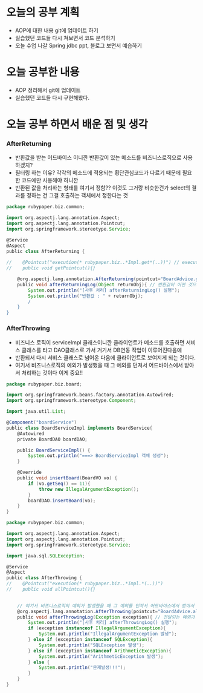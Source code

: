 # 오늘의 공부 계획
* AOP에 대한 내용 git에 업데이트 하기
* 실습했던 코드들 다시 쳐보면서 코드 분석하기
* 오늘 수업 나갈 Spring jdbc ppt, 블로그 보면서 예습하기
# 오늘 공부한 내용
* AOP 정리해서 git에 업데이트
* 실습했던 코드들 다시 구현해봤다.

# 오늘 공부 하면서 배운 점 및 생각
### AfterReturning
* 반환값을 받는 어드바이스 이니깐 반환값이 있는 메소드를 비즈니스로직으로 사용하겠지?
* 필터링 하는 이유? 각각의 메소드에 적용되는 횡단관심코드가 다르기 때문에 필요한 코드에만 사용해야 하니깐
* 반환된 값을 처리하는 형태를 여기서 정함?? 이것도 그거랑 비슷한건가 select의 결과를 정하는 건 그걸 호출하는 객체에서 정한다는 것
```groovy
package rubypaper.biz.common;

import org.aspectj.lang.annotation.Aspect;
import org.aspectj.lang.annotation.Pointcut;
import org.springframework.stereotype.Service;

@Service
@Aspect
public class AfterReturning {
    
//    @Pointcut("execution(* rubypaper.biz..*Impl.get*(..))") // execution()을 ""로 감싼다.
//    public void getPointcut(){}

    @org.aspectj.lang.annotation.AfterReturning(pointcut="BoardAdvice.getPointcut()", returning="returnObj")
    public void afterReturningLog(Object returnObj){ // 반환값이 어떤 것으로 올지 몰라서 최상위 객체인 Object로 받는다.
        System.out.println("[사후 처리] afterReturningLog() 실행");
        System.out.println("반환값 : " + returnObj);
        /
    }
}
```

### AfterThrowing
* 비즈니스 로직이 serviceImpl 클래스이니깐 클라이언트가 메소드를 호출하면 서비스 클래스를 타고 DAO클래스로 가서 거기서 DB연동 작업이 이루어진다음에
* 반환되서 다시 서비스 클래스로 넘어온 다음에 클라이언트로 보여지게 되는 것이다.
* 여기서 비즈니스로직의 예외가 발생했을 때 그 예외를 던져서 어드바이스에서 받아서 처리하는 것이다 이게 중요!!

```groovy
package rubypaper.biz.board;

import org.springframework.beans.factory.annotation.Autowired;
import org.springframework.stereotype.Component;

import java.util.List;

@Component("boardService")
public class BoardServiceImpl implements BoardService{
    @Autowired
    private BoardDAO boardDAO;

    public BoardServiceImpl() {
        System.out.println("===> BoardServiceImpl 객체 생성");
    }

    @Override
    public void insertBoard(BoardVO vo) {
        if (vo.getSeq() == 11){
            throw new IllegalArgumentException();
        }
        boardDAO.insertBoard(vo);
    }
}
```
```groovy
package rubypaper.biz.common;

import org.aspectj.lang.annotation.Aspect;
import org.aspectj.lang.annotation.Pointcut;
import org.springframework.stereotype.Service;

import java.sql.SQLException;

@Service
@Aspect
public class AfterThrowing {
//    @Pointcut("execution(* rubypaper.biz..*Impl.*(..))")
//    public void allPointcut(){}
    

    // 여기서 비즈니스로직의 예외가 발생했을 때 그 예외를 던져서 어드바이스에서 받아서 처리하는 것이다 이게 중요!!
    @org.aspectj.lang.annotation.AfterThrowing(pointcut="BoardAdvice.allPointcut()", throwing="exception")
    public void afterThrowingLog(Exception exception){ // 전달되는 예외가 어느 것인지 모르니 최상위 예외로 받는다.
        System.out.println("[사후 처리] afterThrowingLog() 실행");
        if (exception instanceof IllegalArgumentException){
            System.out.println("IllegalArgumentException 발생");
        } else if (exception instanceof SQLException){
            System.out.println("SQLException 발생");
        } else if (exception instanceof ArithmeticException){
            System.out.println("ArithmeticException 발생");
        } else {
            System.out.println("문제발생!!!");
        }
    }
}
```

### 